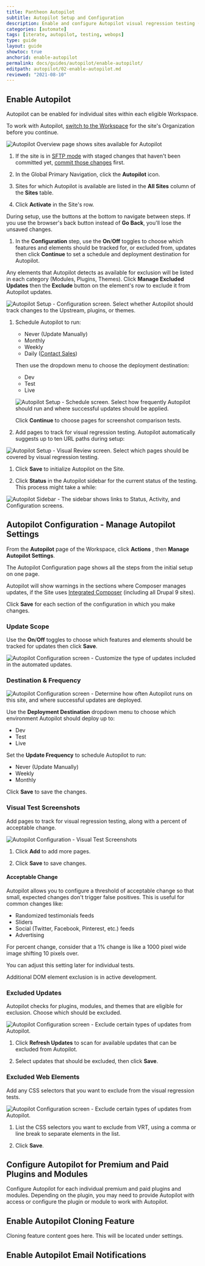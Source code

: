 ```yaml
---
title: Pantheon Autopilot
subtitle: Autopilot Setup and Configuration
description: Enable and configure Autopilot visual regression testing (VRT) for your WordPress or Drupal site.
categories: [automate]
tags: [iterate, autopilot, testing, webops]
type: guide
layout: guide
showtoc: true
anchorid: enable-autopilot
permalink: docs/guides/autopilot/enable-autopilot/
editpath: autopilot/02-enable-autopilot.md
reviewed: "2021-08-10"
---
```


## Enable Autopilot

Autopilot can be enabled for individual sites within each eligible Workspace.

To work with Autopilot, [switch to the Workspace](/guides/new-dashboard/workspaces#switch-between-workspaces) for the site's Organization before you continue.

![Autopilot Overview page shows sites available for Autopilot](../../../images/autopilot/autopilot-sites-overview.png)

1. If the site is in [SFTP mode](/sftp) with staged changes that haven't been committed yet, [commit those changes](/sftp#committing-sftp-changes) first.

1. In the Global Primary Navigation, click the <i className="fa fa-robot"></i> **Autopilot** icon.

1. Sites for which Autopilot is available are listed in the **All Sites** column of the **Sites** table.

1. Click **Activate** in the Site's row.

  During setup, use the buttons at the bottom to navigate between steps. If you use the browser's back button instead of **Go Back**, you'll lose the unsaved changes.

1. In the **Configuration** step, use the **On**/**Off** toggles to choose which features and elements should be tracked for, or excluded from, updates then click **Continue** to set a schedule and deployment destination for Autopilot.

  Any elements that Autopilot detects as available for exclusion will be listed in each category (Modules, Plugins, Themes). Click **Manage Excluded Updates** then the **Exclude** button on the element's row to exclude it from Autopilot updates.
  
  ![Autopilot Setup - Configuration screen. Select whether Autopilot should track changes to the Upstream, plugins, or themes.](../../../images/autopilot/autopilot-setup-configuration.png)

1. Schedule Autopilot to run:

   - Never (Update Manually)
   - Monthly
   - Weekly
   - Daily ([Contact Sales](https://pantheon.io/contact-sales?docs))

   Then use the dropdown menu to choose the deployment destination:

   - Dev
   - Test
   - Live

   ![Autopilot Setup - Schedule screen. Select how frequently Autopilot should run and where successful updates should be applied.](../../../images/autopilot/autopilot-setup-schedule.png)

   Click **Continue** to choose pages for screenshot comparison tests.

1. Add pages to track for visual regression testing. Autopilot automatically suggests up to ten URL paths during setup:

  ![Autopilot Setup - Visual Review screen. Select which pages should be covered by visual regression testing.](../../../images/autopilot/autopilot-setup-visual-review.png)

1. Click **Save** to initialize Autopilot on the Site.

1. Click **Status** in the Autopilot sidebar for the current status of the testing. This process might take a while:

  ![Autopilot Sidebar - The sidebar shows links to Status, Activity, and Configuration screens.](../../../images/autopilot/autopilot-sidebar.png)

## Autopilot Configuration - Manage Autopilot Settings

From the **<i className="fa fa-robot"></i> Autopilot** page of the Workspace, click **Actions** <i className="fa fa-chevron-down fa-w-14"></i>, then **Manage Autopilot Settings**.

The Autopilot Configuration page shows all the steps from the initial setup on one page.

Autopilot will show warnings in the sections where Composer manages updates, if the Site uses [Integrated Composer](/integrated-composer) (including all Drupal 9 sites). 

Click **Save** for each section of the configuration in which you make changes.

### Update Scope

Use the **On**/**Off** toggles to choose which features and elements should be tracked for updates then click **Save**.

![Autopilot Configuration screen - Customize the type of updates included in the automated updates.](../../../images/autopilot/autopilot-configuration-update-scope.png)

### Destination & Frequency

![Autopilot Configuration screen - Determine how often Autopilot runs on this site, and where successful updates are deployed.](../../../images/autopilot/autopilot-configuration-destination-frequency.png)

Use the **Deployment Destination** dropdown menu to choose which environment Autopilot should deploy up to:

- Dev
- Test
- Live

Set the **Update Frequency** to schedule Autopilot to run:

- Never (Update Manually)
- Weekly
- Monthly

Click **Save** to save the changes.

### Visual Test Screenshots

Add pages to track for visual regression testing, along with a percent of acceptable change.

![Autopilot Configuration - Visual Test Screenshots](../../../images/autopilot/autopilot-configuration-visual-test-screenshots.png)

1. Click **<i class="fa fa-plus-circle"></i> Add** to add more pages.

1. Click **Save** to save changes.

#### Acceptable Change

Autopilot allows you to configure a threshold of acceptable change so that small, expected changes don't trigger false positives. This is useful for common changes like:

- Randomized testimonials feeds
- Sliders
- Social (Twitter, Facebook, Pinterest, etc.) feeds
- Advertising

For percent change, consider that a 1% change is like a 1000 pixel wide image shifting 10 pixels over.

You can adjust this setting later for individual tests.

Additional DOM element exclusion is in active development.

### Excluded Updates

Autopilot checks for plugins, modules, and themes that are eligible for exclusion. Choose which should be excluded.

![Autopilot Configuration screen - Exclude certain types of updates from Autopilot.](../../../images/autopilot/autopilot-configuration-excluded-updates.png)

1. Click <i class="fa fa-sync-alt"></i>**Refresh Updates** to scan for available updates that can be excluded from Autopilot.

1. Select updates that should be excluded, then click **Save**.

### Excluded Web Elements

Add any CSS selectors that you want to exclude from the visual regression tests.

![Autopilot Configuration screen - Exclude certain types of updates from Autopilot.](../../../images/autopilot/autopilot-configuration-excluded-web-elements.png)

1. List the CSS selectors you want to exclude from VRT, using a comma or line break to separate elements in the list.

1. Click **Save**.

## Configure Autopilot for Premium and Paid Plugins and Modules

Configure Autopilot for each individual premium and paid plugins and modules. Depending on the plugin, you may need to provide Autopilot with access or configure the plugin or module to work with Autopilot.

## Enable Autopilot Cloning Feature

Cloning feature content goes here. This will be located under settings.

## Enable Autopilot Email Notifications

<Partial file="autopilot/autopilot-email-notifications.md" />
